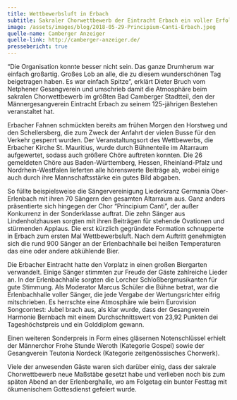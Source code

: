 ```yaml
---
title: Wettbewerbsluft in Erbach
subtitle: Sakraler Chorwettbewerb der Eintracht Erbach ein voller Erfolg – 900 Teilnehmende Sänger
image: /assets/images/blog/2018-05-29-Principium-Canti-Erbach.jpeg
quelle-name: Camberger Anzeiger
quelle-link: http://camberger-anzeiger.de/
pressebericht: true
---
```

“Die Organisation konnte besser nicht sein. Das ganze Drumherum war einfach großartig. Großes Lob an alle, die zu diesem wunderschönen Tag beigetragen haben. Es war einfach Spitze”, erklärt Dieter Bruch vom Netphener Gesangverein und umschrieb damit die Atmosphäre beim sakralen Chorwettbewerb im größten Bad Camberger Stadtteil, den der Männergesangverein Eintracht Erbach zu seinem 125-jährigen Bestehen veranstaltet hat.

Erbacher Fahnen schmückten bereits am frühen Morgen den Horstweg und den Schellersberg, die zum Zweck der Anfahrt der vielen Busse für den Verkehr gesperrt wurden. Der Veranstaltungsort des Wettbewerbs, die Erbacher Kirche St. Mauritius, wurde durch Bühnenteile im Altarraum aufgewertet, sodass auch größere Chöre auftreten konnten. Die 26 gemeldeten Chöre aus Baden-Württemberg, Hessen, Rheinland-Pfalz und Nordrhein-Westfalen lieferten alle hörenswerte Beiträge ab, wobei einige auch durch ihre Mannschaftsstärke ein gutes Bild abgaben.

So füllte beispielsweise die Sängervereinigung Liederkranz Germania Ober-Erlenbach mit ihren 70 Sängern den gesamten Altarraum aus. Ganz anders präsentierte sich hingegen der Chor “Principium Canti”, der außer Konkurrenz in der Sonderklasse auftrat. Die zehn Sänger aus Lindenholzhausen sorgten mit ihren Beiträgen für stehende Ovationen und stürmenden Applaus. Die erst kürzlich gegründete Formation schnupperte in Erbach zum ersten Mal Wettbewerbsluft. Nach dem Auftritt genehmigten sich die rund 900 Sänger an der Erlenbachhalle bei heißen Temperaturen das eine oder andere abkühlende Bier.

Die Erbacher Eintracht hatte den Vorplatz in einen großen Biergarten verwandelt. Einige Sänger stimmten zur Freude der Gäste zahlreiche Lieder an. In der Erlenbachhalle sorgten die Lorcher Schloßbergmusikanten für gute Stimmung. Als Moderator Marcus Schüler die Bühne betrat, war die Erlenbachhalle voller Sänger, die jede Vergabe der Wertungsrichter eifrig mitschrieben. Es herrschte eine Atmosphäre wie beim Eurovision Songcontest: Jubel brach aus, als klar wurde, dass der Gesangverein Harmonie Bernbach mit einem Durchschnittswert von 23,92 Punkten dei Tageshöchstpreis und ein Golddiplom gewann.

Einen weiteren Sonderpreis in Form eines gläsernen Notenschlüssel erhielt der Männerchor Frohe Stunde Weroth (Kategorie Gospel) sowie der Gesangverein Teutonia Nordeck (Kategorie zeitgenössisches Chorwerk).

Viele der anwesenden Gäste waren sich darüber einig, dass der sakrale Chorwettbewerb neue Maßstäbe gesetzt habe und verlieben noch bis zum späten Abend an der Erlenberghalle, wo am Folgetag ein bunter Festtag mit ökumenischem Gottesdienst gefeiert wurde.